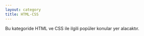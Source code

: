 ```yaml
---
layout: category
title: HTML-CSS
---
```


<div class="message">
  Bu kategoride HTML ve CSS ile ilgili popüler konular yer alacaktır. 
</div>
